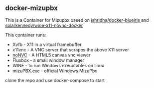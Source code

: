 ## docker-mizupbx

This is a Container for Mizupbx based on [jshridha/docker-blueiris
](https://github.com/jshridha/docker-blueiris) and
[solarkennedy/wine-x11-novnc-docker
](https://github.com/solarkennedy/wine-x11-novnc-docker)

This container runs:

* Xvfb - X11 in a virtual framebuffer
* x11vnc - A VNC server that scrapes the above X11 server
* [noNVC](https://kanaka.github.io/noVNC/) - A HTML5 canvas vnc viewer
* Fluxbox - a small window manager
* WINE - to run Windows executables on linux
* mizuPBX.exe - official Windows MizuPbx

clone the repo and use docker-compose to start

